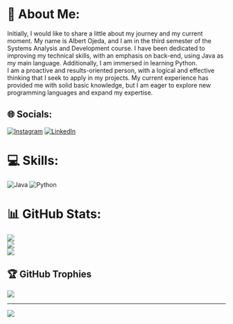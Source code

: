 # 💫 About Me:
Initially, I would like to share a little about my journey and my current moment. My name is Albert Ojeda, and I am in the third semester of the Systems Analysis and Development course. I have been dedicated to improving my technical skills, with an emphasis on back-end, using Java as my main language. Additionally, I am immersed in learning Python.<br>I am a proactive and results-oriented person, with a logical and effective thinking that I seek to apply in my projects. My current experience has provided me with solid basic knowledge, but I am eager to explore new programming languages and expand my expertise.<br>


## 🌐 Socials:
[![Instagram](https://img.shields.io/badge/Instagram-%23E4405F.svg?logo=Instagram&logoColor=white)](https://www.instagram.com/turco.og/) [![LinkedIn](https://img.shields.io/badge/LinkedIn-%230077B5.svg?logo=linkedin&logoColor=white)](https://linkedin.com/in/https://www.linkedin.com/in/albert-ojeda-970b84260/) 

# 💻 Skills:
![Java](https://img.shields.io/badge/java-%23ED8B00.svg?style=for-the-badge&logo=openjdk&logoColor=white) ![Python](https://img.shields.io/badge/python-3670A0?style=for-the-badge&logo=python&logoColor=ffdd54)
# 📊 GitHub Stats:
![](https://github-readme-stats.vercel.app/api?username=AlbertJossue93&theme=dracula&hide_border=false&include_all_commits=false&count_private=false)<br/>
![](https://github-readme-streak-stats.herokuapp.com/?user=AlbertJossue93&theme=dracula&hide_border=false)<br/>
![](https://github-readme-stats.vercel.app/api/top-langs/?username=AlbertJossue93&theme=dracula&hide_border=false&include_all_commits=false&count_private=false&layout=compact)

## 🏆 GitHub Trophies
![](https://github-profile-trophy.vercel.app/?username=AlbertJossue93&theme=dracula&no-frame=false&no-bg=true&margin-w=4)

---
[![](https://visitcount.itsvg.in/api?id=AlbertJossue93&icon=0&color=0)](https://visitcount.itsvg.in)

<!-- Proudly created with GPRM ( https://gprm.itsvg.in ) -->
